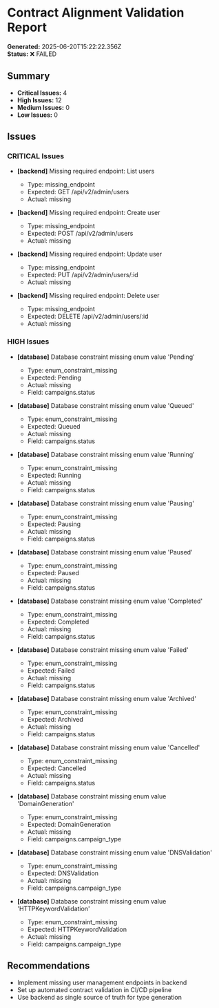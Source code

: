 # Contract Alignment Validation Report

**Generated:** 2025-06-20T15:22:22.356Z  
**Status:** ❌ FAILED

## Summary

- **Critical Issues:** 4
- **High Issues:** 12
- **Medium Issues:** 0
- **Low Issues:** 0

## Issues

### CRITICAL Issues

- **[backend]** Missing required endpoint: List users
  - Type: missing_endpoint
  - Expected: GET /api/v2/admin/users
  - Actual: missing

- **[backend]** Missing required endpoint: Create user
  - Type: missing_endpoint
  - Expected: POST /api/v2/admin/users
  - Actual: missing

- **[backend]** Missing required endpoint: Update user
  - Type: missing_endpoint
  - Expected: PUT /api/v2/admin/users/:id
  - Actual: missing

- **[backend]** Missing required endpoint: Delete user
  - Type: missing_endpoint
  - Expected: DELETE /api/v2/admin/users/:id
  - Actual: missing

### HIGH Issues

- **[database]** Database constraint missing enum value 'Pending'
  - Type: enum_constraint_missing
  - Expected: Pending
  - Actual: missing
  - Field: campaigns.status

- **[database]** Database constraint missing enum value 'Queued'
  - Type: enum_constraint_missing
  - Expected: Queued
  - Actual: missing
  - Field: campaigns.status

- **[database]** Database constraint missing enum value 'Running'
  - Type: enum_constraint_missing
  - Expected: Running
  - Actual: missing
  - Field: campaigns.status

- **[database]** Database constraint missing enum value 'Pausing'
  - Type: enum_constraint_missing
  - Expected: Pausing
  - Actual: missing
  - Field: campaigns.status

- **[database]** Database constraint missing enum value 'Paused'
  - Type: enum_constraint_missing
  - Expected: Paused
  - Actual: missing
  - Field: campaigns.status

- **[database]** Database constraint missing enum value 'Completed'
  - Type: enum_constraint_missing
  - Expected: Completed
  - Actual: missing
  - Field: campaigns.status

- **[database]** Database constraint missing enum value 'Failed'
  - Type: enum_constraint_missing
  - Expected: Failed
  - Actual: missing
  - Field: campaigns.status

- **[database]** Database constraint missing enum value 'Archived'
  - Type: enum_constraint_missing
  - Expected: Archived
  - Actual: missing
  - Field: campaigns.status

- **[database]** Database constraint missing enum value 'Cancelled'
  - Type: enum_constraint_missing
  - Expected: Cancelled
  - Actual: missing
  - Field: campaigns.status

- **[database]** Database constraint missing enum value 'DomainGeneration'
  - Type: enum_constraint_missing
  - Expected: DomainGeneration
  - Actual: missing
  - Field: campaigns.campaign_type

- **[database]** Database constraint missing enum value 'DNSValidation'
  - Type: enum_constraint_missing
  - Expected: DNSValidation
  - Actual: missing
  - Field: campaigns.campaign_type

- **[database]** Database constraint missing enum value 'HTTPKeywordValidation'
  - Type: enum_constraint_missing
  - Expected: HTTPKeywordValidation
  - Actual: missing
  - Field: campaigns.campaign_type

## Recommendations

- Implement missing user management endpoints in backend
- Set up automated contract validation in CI/CD pipeline
- Use backend as single source of truth for type generation
